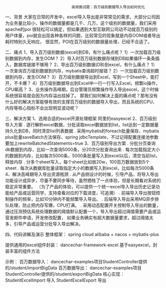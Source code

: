                                   高频面试题：百万级别数据导入导出如何优化
一、背景
大家在日常的开发中，excel导入导出是非常常见的需求，大部分公司因为业务量比较小，操作的数据量都是几千、几万，这个级别的数据量，我们采用apache的poi
很轻松可以搞定，但如果遇到大型互联网公司动不动就百万级别的用户体量，poi就会出现各种各样的问题，比较常见的现象就是内存OOM或者导出耗时特别久无响应，
很显然，POI在百万级别的数据量处理，已经不合适了。

二、痛点
1、导入百万级别数据(excel)到DB，有什么痛点呢？
1）一次加载百万级别数据到内存，发生OOM？
2）导入时百万级别数据存储到DB如果循环一条条插入，数据库链接不够用？
2、导出百万级别数据(DB)到excel，有什么痛点？
1）一次查询百万级别数据到内存，mybatis查询超时报错？
2）一次加载百万级别数据到内存，发生OOM？
3）百万级别数据导出到Excel，写到一个Sheet中，能打开，不卡爆？
4）百万级别数据导出到Excel中一行一行写入Excel，频繁io操作，CPU飙高？
3、业务操作高峰期，后台管理员频繁操作导入导出excel，这个时候系统很容易就会因为内存溢出挂掉了。
那我们如何解决上面的痛点呢？那有没有什么好的解决方案能够有效的支撑百万级别的数据导入导出，而且系统的CPU、内存等核心指标不会出现明显波动呢？

三、解决方案
1、选用合适的excel开源处理框架
阿里的easyexcel
2、百万级别导入方案
. 逐行解析excel数据，分批读取excel数据放到list，list达到一定数据量持久化到DB，同时清空list列表数据
. 采用mybatis的foreach批量保存、mybatis plus批量saveBatch方法保存、spring jdbcTemplate，不过记得配置连接池参数要加上rewriteBatchedStatements=true
3、百万级别导出方案
. 分批分页查询db数据到内存，比如一次查询5000条，分20次分批查询出来
. 每次加载指定大小的数据到内存，比如每次5000条，5000条批量写入到excel以后，清空当前list，释放内存
. 分多个sheet写入，每个sheet比如放20w，100百万数据放到5个sheet
. 每次从数据库批量读取指定大小的数据写入到excel，比如每次5000条
4、解决高峰期导入导出资源瓶颈
. 从产品侧设计的时候，引导产品，将导入导出功能设计成异步，尽量不要同步等待，虽然牺牲了一点体验，但是长期看对系统的稳定非常重要。
（为了产品的体验，可以提供一个统一excel导入导出历史记录功能给产品或运营同学，支持查看对应的下载进度，可追溯）
. 前端导入导出按钮控制操作的频率，比如10分钟内不能频繁导入导出。
. 后端导入导出采用MQ异步排队处理，防止把内存写爆，CPU打满。
. 采用动态配置开关控制导入导出的数量，通过压测预估系统处理数据的阈值默认配置一个，导入导出超过阈值需要产品或运营发邮件申请，开发修改配置，
  如果业务确实有超大数据量要求，超过阈值太多，引导产品或运营分批导入导出解决。

四、代码讲解及演示
整体框架：
spring cloud alibaba + nacos +  mybatis-plus

提供通用的excel组件封装：
dancechar-framework-excel
基于easyexcel，封装丰富的组件方法

示例：
百万数据导入：
dancechar-examples项目StudentController提供的/student/importBigData
百万数据导出：
dancechar-examples项目StudentController提供的/student/exportBigData
核心实现：
StudentExcelImport 导入
StudentExcelExport 导出

